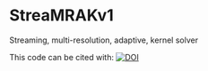 # StreaMRAKv1
Streaming, multi-resolution, adaptive, kernel solver

This code can be cited with: [![DOI](https://zenodo.org/badge/383231702.svg)](https://zenodo.org/badge/latestdoi/383231702)
